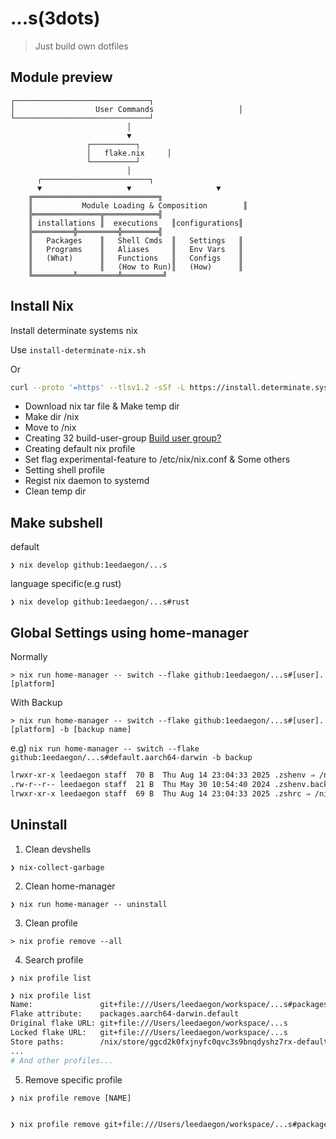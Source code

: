 # ...s(3dots)

> Just build own dotfiles

## Module preview
```
┌──────────────────────────────┐
│                  User Commands                   │
└──────────────────────────────┘
                          │
                          ▼
                 ┌──────────┐
                 │   flake.nix     │
                 └──────────┘
                          │
      ┌────────────────────────┐
      ▼                   ▼                   ▼
    ╔════════════════════════════╗
    ║           Module Loading & Composition        ║
    ╠═══════════════╦════════════╣
    ║ installations ║  executions   ║configurations║
    ╠═════════╬═════════╬════════╣
    ║   Packages    ║   Shell Cmds  ║   Settings   ║
    ║   Programs    ║   Aliases     ║   Env Vars   ║
    ║   (What)      ║   Functions   ║   Configs    ║
    ║               ║   (How to Run)║   (How)      ║
    ╚═════════╩═════════╩═════════╝
```


## Install Nix

Install determinate systems nix

Use `install-determinate-nix.sh`

Or

```bash
curl --proto '=https' --tlsv1.2 -sSf -L https://install.determinate.systems/nix | sh -s -- install
```

- Download nix tar file & Make temp dir
- Make dir /nix
- Move to /nix
- Creating 32 build-user-group [Build user group?](https://nixos.org/manual/nix/stable/installation/multi-user#setting-up-the-build-users)
- Creating default nix profile
- Set flag experimental-feature to /etc/nix/nix.conf & Some others
- Setting shell profile
- Regist nix daemon to systemd
- Clean temp dir

## Make subshell

default

`❯ nix develop github:1eedaegon/...s`

language specific(e.g rust)

`❯ nix develop github:1eedaegon/...s#rust`

## Global Settings using home-manager

Normally

`> nix run home-manager -- switch --flake github:1eedaegon/...s#[user].[platform]`

With Backup

`> nix run home-manager -- switch --flake github:1eedaegon/...s#[user].[platform] -b [backup name]`

e.g) `nix run home-manager -- switch --flake github:1eedaegon/...s#default.aarch64-darwin -b backup`
```bash
lrwxr-xr-x leedaegon staff  70 B  Thu Aug 14 23:04:33 2025 .zshenv ⇒ /nix/store/zpmjydbkq6p6hrz35380nlirs19kn0fl-home-manager-files/.zshenv
.rw-r--r-- leedaegon staff  21 B  Thu May 30 10:54:40 2024 .zshenv.backup
lrwxr-xr-x leedaegon staff  69 B  Thu Aug 14 23:04:33 2025 .zshrc ⇒ /nix/store/zpmjydbkq6p6hrz35380nlirs19kn0fl-home-manager-files/.zshrc
```


## Uninstall

1. Clean devshells

`❯ nix-collect-garbage`

2. Clean home-manager

`❯ nix run home-manager -- uninstall`

3. Clean profile

`> nix profie remove --all`

4. Search profile

`❯ nix profile list`

```bash
❯ nix profile list
Name:               git+file:///Users/leedaegon/workspace/...s#packages.aarch64-darwin.default
Flake attribute:    packages.aarch64-darwin.default
Original flake URL: git+file:///Users/leedaegon/workspace/...s
Locked flake URL:   git+file:///Users/leedaegon/workspace/...s
Store paths:        /nix/store/ggcd2k0fxjnyfc0qvc3s9bnqdyshz7rx-default
...
# And other profiles...
```

5. Remove specific profile

`❯ nix profile remove [NAME]`

```bash

❯ nix profile remove git+file:///Users/leedaegon/workspace/...s#packages.aarch64-darwin.default

```
